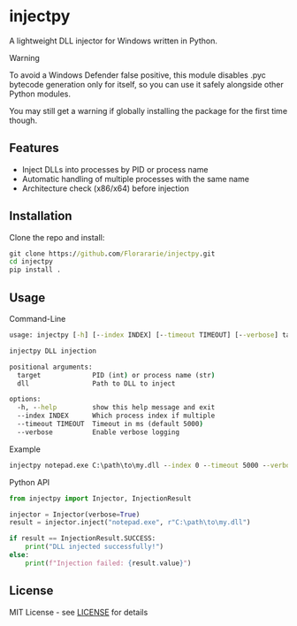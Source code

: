 # injectpy
A lightweight DLL injector for Windows written in Python.

> [!WARNING]
> To avoid a Windows Defender false positive, this module disables .pyc bytecode generation only for itself, so you can use it safely alongside other Python modules.
> 
> You may still get a warning if globally installing the package for the first time though.

## Features
- Inject DLLs into processes by PID or process name
- Automatic handling of multiple processes with the same name
- Architecture check (x86/x64) before injection

## Installation
Clone the repo and install:

```cmd
git clone https://github.com/Florararie/injectpy.git
cd injectpy
pip install .
```

## Usage

Command-Line

```cmd
usage: injectpy [-h] [--index INDEX] [--timeout TIMEOUT] [--verbose] target dll

injectpy DLL injection

positional arguments:
  target             PID (int) or process name (str)
  dll                Path to DLL to inject

options:
  -h, --help         show this help message and exit
  --index INDEX      Which process index if multiple
  --timeout TIMEOUT  Timeout in ms (default 5000)
  --verbose          Enable verbose logging
```

Example

```cmd
injectpy notepad.exe C:\path\to\my.dll --index 0 --timeout 5000 --verbose
```

Python API

```python
from injectpy import Injector, InjectionResult

injector = Injector(verbose=True)
result = injector.inject("notepad.exe", r"C:\path\to\my.dll")

if result == InjectionResult.SUCCESS:
    print("DLL injected successfully!")
else:
    print(f"Injection failed: {result.value}")
```

## License

MIT License - see [LICENSE](/LICENSE) for details
